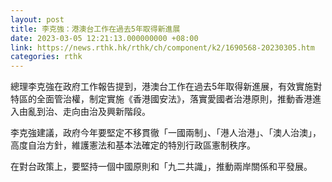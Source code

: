 ```yaml
---
layout: post
title: 李克強：港澳台工作在過去5年取得新進展
date: 2023-03-05 12:21:13.000000000 +08:00
link: https://news.rthk.hk/rthk/ch/component/k2/1690568-20230305.htm
categories: rthk
---
```


總理李克強在政府工作報告提到，港澳台工作在過去5年取得新進展，有效實施對特區的全面管治權，制定實施《香港國安法》，落實愛國者治港原則，推動香港進入由亂到治、走向由治及興新階段。

李克強建議，政府今年要堅定不移貫徹「一國兩制」、「港人治港」、「澳人治澳」，高度自治方針，維護憲法和基本法確定的特別行政區憲制秩序。

在對台政策上，要堅持一個中國原則和「九二共識」，推動兩岸關係和平發展。
